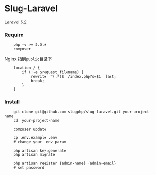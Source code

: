 # Slug-Laravel

Laravel 5.2

### Require

```
    php -v >= 5.5.9
    composer
```

Nginx 指到`public`目录下
```
    location / {
        if (!-e $request_filename) {
            rewrite  ^(.*)$  /index.php?s=$1  last;
            break;
        }
    }
```

### Install

```
    git clone git@github.com:slugphp/slug-laravel.git your-project-name
    cd  your-project-name

    composer update

    cp .env.example .env
    # change your .env param
    
    php artisan key:generate
    php artisan migrate

    php artisan register {admin-name} {admin-email}
    # set password
```
